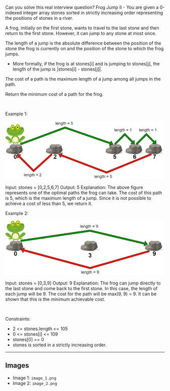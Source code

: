 Can you solve this real interview question? Frog Jump II - You are given a 0-indexed integer array stones sorted in strictly increasing order representing the positions of stones in a river.

A frog, initially on the first stone, wants to travel to the last stone and then return to the first stone. However, it can jump to any stone at most once.

The length of a jump is the absolute difference between the position of the stone the frog is currently on and the position of the stone to which the frog jumps.

 * More formally, if the frog is at stones[i] and is jumping to stones[j], the length of the jump is |stones[i] - stones[j]|.

The cost of a path is the maximum length of a jump among all jumps in the path.

Return the minimum cost of a path for the frog.

 

Example 1:

![Example 1](./image_1.png)


Input: stones = [0,2,5,6,7]
Output: 5
Explanation: The above figure represents one of the optimal paths the frog can take.
The cost of this path is 5, which is the maximum length of a jump.
Since it is not possible to achieve a cost of less than 5, we return it.


Example 2:

![Example 2](./image_2.png)


Input: stones = [0,3,9]
Output: 9
Explanation: 
The frog can jump directly to the last stone and come back to the first stone. 
In this case, the length of each jump will be 9. The cost for the path will be max(9, 9) = 9.
It can be shown that this is the minimum achievable cost.


 

Constraints:

 * 2 <= stones.length <= 105
 * 0 <= stones[i] <= 109
 * stones[0] == 0
 * stones is sorted in a strictly increasing order.

---

## Images

- Image 1: `image_1.png`
- Image 2: `image_2.png`
